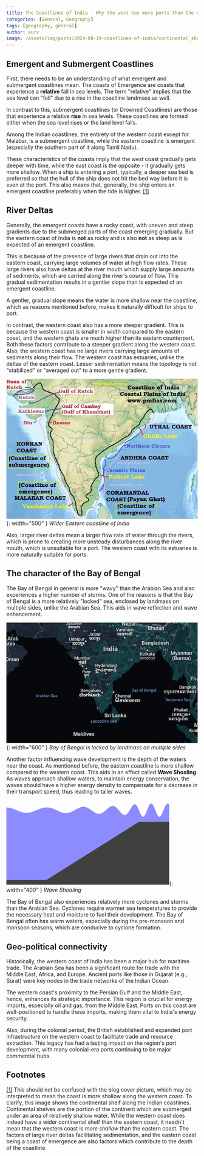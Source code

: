 ```yaml
---
title: The Coastlines of India - Why the west has more ports than the east
categories: [General, Geography]
tags: [geography, general]
author: aurv
image: /assets/img/posts/2024-08-19-coastlines-of-india/continental_shelf_india.jpg
---
```



## Emergent and Submergent Coastlines

First, there needs to be an understanding of what emergent and submergent coastlines mean. The coasts of Emergence are coasts that experience a **relative** fall in sea levels. The term "relative" implies that the sea level can "fall" due to a rise in the coastline landmass as well.

In contrast to this, submergent coastlines (or Drowned Coastlines) are those that experience a relative **rise** in sea levels. These coastlines are formed either when the sea level rises or the land level falls.

Among the Indian coastlines, the entirety of the western coast except for Malabar, is a submergent coastline, while the eastern coastline is emergent (especially the southern part of it along Tamil Nadu).

<div id="ff1" style="position: absolute; left: -9999px;">_</div>

These characteristics of the coasts imply that the west coast gradually gets deeper with time, while the east coast is the opposite - it gradually gets more shallow. When a ship is entering a port, typically, a deeper sea bed is preferred so that the hull of the ship does not hit the bed way before it is even at the port. This also means that, generally, the ship enters an emergent coastline preferably when the tide is higher. [[1]](#f1)

## River Deltas

Generally, the emergent coasts have a rocky coast, with uneven and steep gradients due to the submerged parts of the coast emerging gradually. But the eastern coast of India is **not** as rocky and is also **not** as steep as is expected of an emergent coastline.

This is because of the presence of large rivers that drain out into the eastern coast, carrying large volumes of water at high flow rates. These large rivers also have deltas at the river mouth which supply large amounts of sediments, which are carried along the river's course of flow. This gradual sedimentation results in a gentler slope than is expected of an emergent coastline.

A gentler, gradual slope means the water is more shallow near the coastline, which as reasons mentioned before, makes it naturally difficult for ships to port.

In contrast, the western coast also has a more steeper gradient. This is because the western coast is smaller in width compared to the eastern coast, and the western ghats are much higher than its eastern counterpart. Both these factors contribute to a steeper gradient along the western coast. Also, the western coast has no large rivers carrying large amounts of sediments along their flow. The western coast has estuaries, unlike the deltas of the eastern coast. Lesser sedimentation means the topology is not "stabilized" or "averaged out" to a more gentle gradient.

![Desktop View](/assets/img/posts/2024-08-19-coastlines-of-india/coastline_of_india.webp){: width="500" }
_Wider Eastern coastline of India_
  
Also, larger river deltas mean a larger flow rate of water through the rivers, which is prone to creating more unsteady disturbances along the river mouth, which is unsuitable for a port. The western coast with its estuaries is more naturally suitable for ports.

## The character of the Bay of Bengal

The Bay of Bengal in general is more "wavy" than the Arabian Sea and also experiences a higher number of storms. One of the reasons is that the Bay of Bengal is a more relatively "locked" sea, enclosed by landmass on multiple sides, unlike the Arabian Sea. This aids in wave reflection and wave enhancement.

![Desktop View](/assets/img/posts/2024-08-19-coastlines-of-india/bay_of_bengal.png){: width="600" }
_Bay of Bengal is locked by landmass on multiple sides_

Another factor influencing wave development is the depth of the waters near the coast. As mentioned before, the eastern coastline is more shallow compared to the western coast. This aids in an effect called **Wave Shoaling**. As waves approach shallow waters, to maintain energy conservation, the waves should have a higher energy density to compensate for a decrease in their transport speed, thus leading to taller waves.

![Desktop View](/assets/img/posts/2024-08-19-coastlines-of-india/wave_shaoling.gif){: width="400" }
_Wave Shoaling_

The Bay of Bengal also experiences relatively more cyclones and storms than the Arabian Sea. Cyclones require warmer sea temperatures to provide the necessary heat and moisture to fuel their development. The Bay of Bengal often has warm waters, especially during the pre-monsoon and monsoon seasons, which are conducive to cyclone formation.

## Geo-political connectivity

Historically, the western coast of India has been a major hub for maritime trade. The Arabian Sea has been a significant route for trade with the Middle East, Africa, and Europe. Ancient ports like those in Gujarat (e.g., Surat) were key nodes in the trade networks of the Indian Ocean.

The western coast's proximity to the Persian Gulf and the Middle East, hence, enhances its strategic importance. This region is crucial for energy imports, especially oil and gas, from the Middle East. Ports on this coast are well-positioned to handle these imports, making them vital to India's energy security.

Also, during the colonial period, the British established and expanded port infrastructure on the western coast to facilitate trade and resource extraction. This legacy has had a lasting impact on the region's port development, with many colonial-era ports continuing to be major commercial hubs.

## Footnotes

<div id="f1" style="position: absolute; left: -9999px;">_</div>

[[1]](#ff1) This should not be confused with the blog cover picture, which may be interpreted to mean the coast is more shallow along the western coast. To clarify, this image shows the continental shelf along the Indian coastlines. Continental shelves are the portion of the continent which are submerged under an area of relatively shallow water. While the western coast does indeed have a wider continental shelf than the eastern coast, it needn't mean that the western coast is *more shallow* than the eastern coast. The factors of large river deltas facilitating sedimentation, and the eastern coast being a coast of emergence are also factors which contribute to the depth of the coastline.
